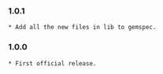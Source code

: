 ### 1.0.1

    * Add all the new files in lib to gemspec.

### 1.0.0

    * First official release.
